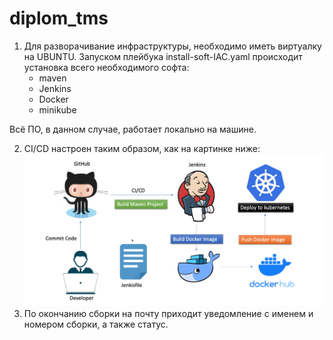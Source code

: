 # diplom_tms
1. Для разворачивание инфраструктуры, необходимо иметь виртуалку на UBUNTU. Запуском плейбука install-soft-IAC.yaml происходит установка всего необходимого софта:
   - maven
   - Jenkins
   - Docker
   - minikube

Всё ПО, в данном случае, работает локально на машине.

2. CI/CD настроен таким образом, как на картинке ниже:
![Image alt](https://github.com/kuran91/diplom_tms/blob/012a5231b87944316ba8f33384b43743480bbef8/cicd.png)
3. По окончанию сборки на почту приходит уведомление с именем и номером сборки, а также статус.
